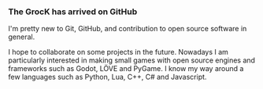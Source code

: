 ### The GrocK has arrived on GitHub

I'm pretty new to Git, GitHub, and contribution to open source software in general.

I hope to collaborate on some projects in the future.
Nowadays I am particularly interested in making small games with open source engines and frameworks such as Godot, LÖVE and PyGame.
I know my way around a few languages such as Python, Lua, C++, C# and Javascript.

<!--
**grock/grock** is a ✨ _special_ ✨ repository because its `README.md` (this file) appears on your GitHub profile.

Here are some ideas to get you started:

- 🔭 I’m currently working on ...
- 🌱 I’m currently learning ...
- 👯 I’m looking to collaborate on ...
- 🤔 I’m looking for help with ...
- 💬 Ask me about ...
- 📫 How to reach me: ...
- 😄 Pronouns: ...
- ⚡ Fun fact: ...
-->

